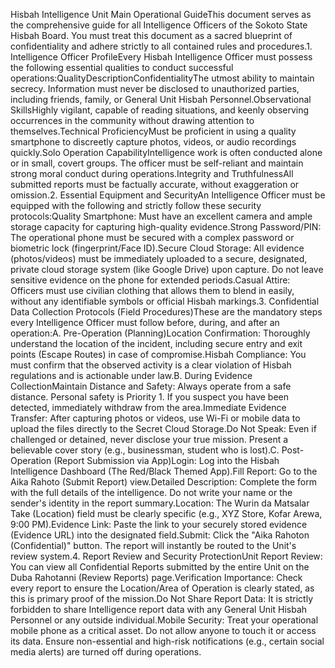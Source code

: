 Hisbah Intelligence Unit Main Operational GuideThis document serves as the comprehensive guide for all Intelligence Officers of the Sokoto State Hisbah Board. You must treat this document as a sacred blueprint of confidentiality and adhere strictly to all contained rules and procedures.1. Intelligence Officer ProfileEvery Hisbah Intelligence Officer must possess the following essential qualities to conduct successful operations:QualityDescriptionConfidentialityThe utmost ability to maintain secrecy. Information must never be disclosed to unauthorized parties, including friends, family, or General Unit Hisbah Personnel.Observational SkillsHighly vigilant, capable of reading situations, and keenly observing occurrences in the community without drawing attention to themselves.Technical ProficiencyMust be proficient in using a quality smartphone to discreetly capture photos, videos, or audio recordings quickly.Solo Operation CapabilityIntelligence work is often conducted alone or in small, covert groups. The officer must be self-reliant and maintain strong moral conduct during operations.Integrity and TruthfulnessAll submitted reports must be factually accurate, without exaggeration or omission.2. Essential Equipment and SecurityAn Intelligence Officer must be equipped with the following and strictly follow these security protocols:Quality Smartphone: Must have an excellent camera and ample storage capacity for capturing high-quality evidence.Strong Password/PIN: The operational phone must be secured with a complex password or biometric lock (fingerprint/Face ID).Secure Cloud Storage: All evidence (photos/videos) must be immediately uploaded to a secure, designated, private cloud storage system (like Google Drive) upon capture. Do not leave sensitive evidence on the phone for extended periods.Casual Attire: Officers must use civilian clothing that allows them to blend in easily, without any identifiable symbols or official Hisbah markings.3. Confidential Data Collection Protocols (Field Procedures)These are the mandatory steps every Intelligence Officer must follow before, during, and after an operation:A. Pre-Operation (Planning)Location Confirmation: Thoroughly understand the location of the incident, including secure entry and exit points (Escape Routes) in case of compromise.Hisbah Compliance: You must confirm that the observed activity is a clear violation of Hisbah regulations and is actionable under law.B. During Evidence CollectionMaintain Distance and Safety: Always operate from a safe distance. Personal safety is Priority 1. If you suspect you have been detected, immediately withdraw from the area.Immediate Evidence Transfer: After capturing photos or videos, use Wi-Fi or mobile data to upload the files directly to the Secret Cloud Storage.Do Not Speak: Even if challenged or detained, never disclose your true mission. Present a believable cover story (e.g., businessman, student who is lost).C. Post-Operation (Report Submission via App)Login: Log into the Hisbah Intelligence Dashboard (The Red/Black Themed App).Fill Report: Go to the Aika Rahoto (Submit Report) view.Detailed Description: Complete the form with the full details of the intelligence. Do not write your name or the sender's identity in the report summary.Location: The Wurin da Matsalar Take (Location) field must be clearly specific (e.g., XYZ Store, Kofar Arewa, 9:00 PM).Evidence Link: Paste the link to your securely stored evidence (Evidence URL) into the designated field.Submit: Click the "Aika Rahoton (Confidential)" button. The report will instantly be routed to the Unit's review system.4. Report Review and Security ProtectionUnit Report Review: You can view all Confidential Reports submitted by the entire Unit on the Duba Rahotanni (Review Reports) page.Verification Importance: Check every report to ensure the Location/Area of Operation is clearly stated, as this is primary proof of the mission.Do Not Share Report Data: It is strictly forbidden to share Intelligence report data with any General Unit Hisbah Personnel or any outside individual.Mobile Security: Treat your operational mobile phone as a critical asset. Do not allow anyone to touch it or access its data. Ensure non-essential and high-risk notifications (e.g., certain social media alerts) are turned off during operations.
